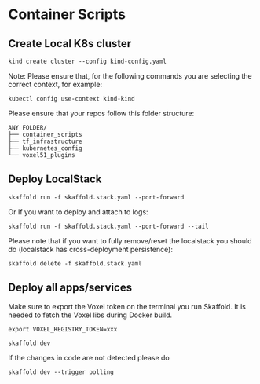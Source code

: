 # Container Scripts

## Create Local K8s cluster

```
kind create cluster --config kind-config.yaml
```

Note: Please ensure that, for the following commands you are selecting the correct context, for example:

```
kubectl config use-context kind-kind
```

Please ensure that your repos follow this folder structure:
```
ANY FOLDER/
├── container_scripts
├── tf_infrastructure
├── kubernetes_config
└── voxel51_plugins
```

## Deploy LocalStack

```
skaffold run -f skaffold.stack.yaml --port-forward
```

Or If you want to deploy and attach to logs:

```
skaffold run -f skaffold.stack.yaml --port-forward --tail
```

Please note that if you want to fully remove/reset the localstack you should do (localstack has cross-deployment persistence):

```
skaffold delete -f skaffold.stack.yaml
```

## Deploy all apps/services

Make sure to export the Voxel token on the terminal you run Skaffold.
It is needed to fetch the Voxel libs during Docker build.
```
export VOXEL_REGISTRY_TOKEN=xxx
```

```
skaffold dev
```

If the changes in code are not detected please do

```
skaffold dev --trigger polling
```
